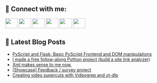 ## 🔎 Connect with me:
[<img height="32" width="40" src="https://cdn.jsdelivr.net/npm/simple-icons@v5/icons/telegram.svg" />](https://t.me/bullbesh)
[<img height="32" width="40" src="https://cdn.jsdelivr.net/npm/simple-icons@v5/icons/vk.svg" />](https://vk.com/bullbesh)
[<img height="32" width="40" src="https://cdn.jsdelivr.net/npm/simple-icons@v5/icons/twitter.svg" />](https://twitter.com/bullbesh1)
[<img height="32" width="40" src="https://cdn.jsdelivr.net/npm/simple-icons@v5/icons/instagram.svg" />](https://www.instagram.com/bullbesh)
[<img height="32" width="40" src="https://cdn.jsdelivr.net/npm/simple-icons@v5/icons/reddit.svg" />](https://www.reddit.com/user/bullbesh)
[<img height="32" width="40" src="https://cdn.jsdelivr.net/npm/simple-icons@v5/icons/youtube.svg" />](https://www.youtube.com/channel/UCtfjRs6uzgq5mfm8S06WTcg)

## 📕 Latest Blog Posts
<!-- BLOG-POST-LIST:START -->
- [PyScript and Flask: Basic PyScript Frontend and DOM manipulations](https://www.reddit.com/r/Python/comments/uw54j7/pyscript_and_flask_basic_pyscript_frontend_and/)
- [I made a free follow-along Python project &lpar;build a site link analyzer&rpar;](https://www.reddit.com/r/Python/comments/uw3xj2/i_made_a_free_followalong_python_project_build_a/)
- [Xml makes sense to me now.](https://www.reddit.com/r/Python/comments/uw3w80/xml_makes_sense_to_me_now/)
- [[Showcase] Feedback / survey project](https://www.reddit.com/r/Python/comments/uw3eas/showcase_feedback_survey_project/)
- [Creating video supercuts with Videogrep and yt-dlp](https://www.reddit.com/r/Python/comments/uw3b2t/creating_video_supercuts_with_videogrep_and_ytdlp/)
<!-- BLOG-POST-LIST:END -->
